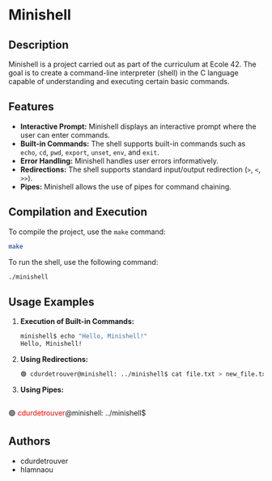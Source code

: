 # Minishell

## Description
Minishell is a project carried out as part of the curriculum at Ecole 42. The goal is to create a command-line interpreter (shell) in the C language capable of understanding and executing certain basic commands.

## Features
- **Interactive Prompt:** Minishell displays an interactive prompt where the user can enter commands.
- **Built-in Commands:** The shell supports built-in commands such as `echo`, `cd`, `pwd`, `export`, `unset`, `env`, and `exit`.
- **Error Handling:** Minishell handles user errors informatively.
- **Redirections:** The shell supports standard input/output redirection (`>`, `<`, `>>`).
- **Pipes:** Minishell allows the use of pipes for command chaining.

## Compilation and Execution
To compile the project, use the `make` command:
```bash
make
```
To run the shell, use the following command:
```bash
./minishell
```
## Usage Examples
1. **Execution of Built-in Commands:**
   ```bash
   minishell$ echo "Hello, Minishell!"
   Hello, Minishell!
   ```
2. **Using Redirections:**
   ```bash
   🟢 cdurdetrouver@minishell: ../minishell$ cat file.txt > new_file.txt
   ```
3. **Using Pipes:**
   <pre>
<span>🟢 </span><span style="color: red;">cdurdetrouver</span><span>@minishell</span><span>: </span><span>../minishell</span><span>$</span>
</pre>
## Authors
* cdurdetrouver
* hlamnaou
